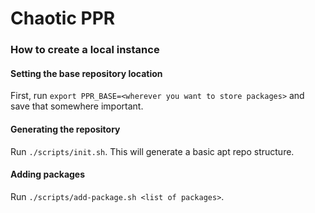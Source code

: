 # Chaotic PPR

### How to create a local instance

#### Setting the base repository location
First, run `export PPR_BASE=<wherever you want to store packages>` and save that somewhere important.

#### Generating the repository
Run `./scripts/init.sh`. This will generate a basic apt repo structure.

#### Adding packages
Run `./scripts/add-package.sh <list of packages>`.

